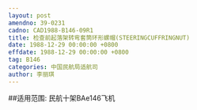 ```yaml
---
layout: post
amendno: 39-0231
cadno: CAD1988-B146-09R1
title: 检查前起落架转弯套筒环形螺帽(STEERINGCUFFRINGNUT)
date: 1988-12-29 00:00:00 +0800
effdate: 1988-12-29 00:00:00 +0800
tag: B146
categories: 中国民航局适航司
author: 李丽琪
---
```


##适用范围:
民航十架BAe146飞机

